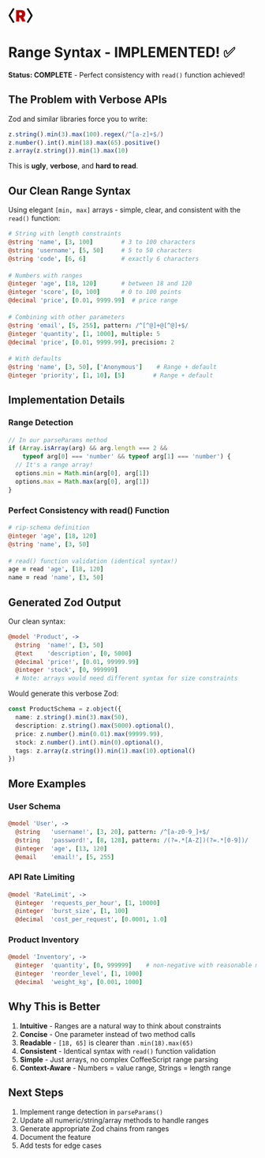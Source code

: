<img src="/docs/rip-icon-512wa.png" style="width:50px" /> <br>

# Range Syntax - IMPLEMENTED! ✅

**Status: COMPLETE** - Perfect consistency with `read()` function achieved!

## The Problem with Verbose APIs

Zod and similar libraries force you to write:
```javascript
z.string().min(3).max(100).regex(/^[a-z]+$/)
z.number().int().min(18).max(65).positive()
z.array(z.string()).min(1).max(10)
```

This is **ugly**, **verbose**, and **hard to read**.

## Our Clean Range Syntax

Using elegant `[min, max]` arrays - simple, clear, and consistent with the `read()` function:

```coffeescript
# String with length constraints
@string 'name', [3, 100]        # 3 to 100 characters
@string 'username', [5, 50]     # 5 to 50 characters
@string 'code', [6, 6]          # exactly 6 characters

# Numbers with ranges
@integer 'age', [18, 120]       # between 18 and 120
@integer 'score', [0, 100]      # 0 to 100 points
@decimal 'price', [0.01, 9999.99]  # price range

# Combining with other parameters
@string 'email', [5, 255], pattern: /^[^@]+@[^@]+$/
@integer 'quantity', [1, 1000], multiple: 5
@decimal 'price', [0.01, 9999.99], precision: 2

# With defaults
@string 'name', [3, 50], ['Anonymous']    # Range + default
@integer 'priority', [1, 10], [5]        # Range + default
```

## Implementation Details

### Range Detection
```typescript
// In our parseParams method
if (Array.isArray(arg) && arg.length === 2 &&
    typeof arg[0] === 'number' && typeof arg[1] === 'number') {
  // It's a range array!
  options.min = Math.min(arg[0], arg[1])
  options.max = Math.max(arg[0], arg[1])
}
```

### Perfect Consistency with read() Function
```coffeescript
# rip-schema definition
@integer 'age', [18, 120]
@string 'name', [3, 50]

# read() function validation (identical syntax!)
age = read 'age', [18, 120]
name = read 'name', [3, 50]
```

## Generated Zod Output

Our clean syntax:
```coffeescript
@model 'Product', ->
  @string  'name!', [3, 50]
  @text    'description', [0, 5000]
  @decimal 'price!', [0.01, 99999.99]
  @integer 'stock', [0, 999999]
  # Note: arrays would need different syntax for size constraints
```

Would generate this verbose Zod:
```typescript
const ProductSchema = z.object({
  name: z.string().min(3).max(50),
  description: z.string().max(5000).optional(),
  price: z.number().min(0.01).max(99999.99),
  stock: z.number().int().min(0).optional(),
  tags: z.array(z.string()).min(1).max(10).optional()
})
```

## More Examples

### User Schema
```coffeescript
@model 'User', ->
  @string   'username!', [3, 20], pattern: /^[a-z0-9_]+$/
  @string   'password!', [8, 128], pattern: /(?=.*[A-Z])(?=.*[0-9])/
  @integer  'age', [13, 120]
  @email    'email!', [5, 255]
```

### API Rate Limiting
```coffeescript
@model 'RateLimit', ->
  @integer  'requests_per_hour', [1, 10000]
  @integer  'burst_size', [1, 100]
  @decimal  'cost_per_request', [0.0001, 1.0]
```

### Product Inventory
```coffeescript
@model 'Inventory', ->
  @integer  'quantity', [0, 999999]    # non-negative with reasonable max
  @integer  'reorder_level', [1, 1000]
  @decimal  'weight_kg', [0.001, 1000]
```

## Why This is Better

1. **Intuitive** - Ranges are a natural way to think about constraints
2. **Concise** - One parameter instead of two method calls
3. **Readable** - `[18, 65]` is clearer than `.min(18).max(65)`
4. **Consistent** - Identical syntax with `read()` function validation
5. **Simple** - Just arrays, no complex CoffeeScript range parsing
6. **Context-Aware** - Numbers = value range, Strings = length range

## Next Steps

1. Implement range detection in `parseParams()`
2. Update all numeric/string/array methods to handle ranges
3. Generate appropriate Zod chains from ranges
4. Document the feature
5. Add tests for edge cases